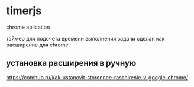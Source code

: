 # timerjs
chrome aplication

таймер для подсчета времени выполнения задачи сделан как расширение для chrome

## установка расширения в ручную 
https://comhub.ru/kak-ustanovit-storonnee-rasshirenie-v-google-chrome/
